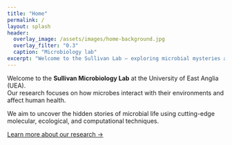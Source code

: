 ```yaml
---
title: "Home"
permalink: /
layout: splash
header:
  overlay_image: /assets/images/home-background.jpg
  overlay_filter: "0.3"
  caption: "Microbiology lab"
excerpt: "Welcome to the Sullivan Lab – exploring microbial mysteries at the University of East Anglia."
---
```


Welcome to the **Sullivan Microbiology Lab** at the University of East Anglia (UEA).  
Our research focuses on how microbes interact with their environments and affect human health.

We aim to uncover the hidden stories of microbial life using cutting-edge molecular, ecological, and computational techniques.

[Learn more about our research →](/research/)
